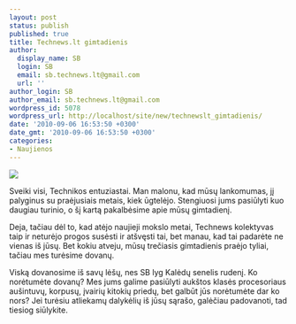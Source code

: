 ```yaml
---
layout: post
status: publish
published: true
title: Technews.lt gimtadienis
author:
  display_name: SB
  login: SB
  email: sb.technews.lt@gmail.com
  url: ''
author_login: SB
author_email: sb.technews.lt@gmail.com
wordpress_id: 5078
wordpress_url: http://localhost/site/new/technewslt_gimtadienis/
date: '2010-09-06 16:53:50 +0300'
date_gmt: '2010-09-06 16:53:50 +0300'
categories:
- Naujienos
---
```

<div class="imgright"><img src="http://www.technews.lt/upl/Failai/Technews_logo_(avatar).gif"  /></div>
<p>Sveiki visi, Technikos entuziastai. Man malonu, kad mūsų lankomumas, jį palyginus su praėjusiais metais, kiek ūgtelėjo. Stengiuosi jums pasiūlyti kuo daugiau turinio, o šį kartą pakalbėsime apie mūsų gimtadienį.</p>
<p>Deja, tačiau dėl to, kad atėjo naujieji mokslo metai, Technews kolektyvas taip ir neturėjo progos susėsti ir atšvęsti tai, bet manau, kad tai padarėte ne vienas iš jūsų. Bet kokiu atveju, mūsų trečiasis gimtadienis praėjo tyliai, tačiau mes turėsime dovanų.</p>
<p>Viską dovanosime iš savų lėšų, nes SB lyg Kalėdų senelis rudenį. Ko norėtumėte dovanų? Mes jums galime pasiūlyti aukštos klasės procesoriaus aušintuvų, korpusų, įvairių kitokių priedų, bet galbūt jūs norėtumėte dar ko nors? Jei turėsiu atliekamų dalykėlių iš jūsų sąrašo, galėčiau padovanoti, tad tiesiog siūlykite.<br /></p>
